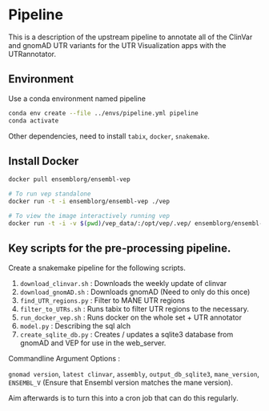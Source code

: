 # Pipeline 

This is a description of the upstream pipeline to annotate all of the ClinVar and gnomAD UTR variants for the UTR Visualization apps with the UTRannotator. 

## Environment 
Use a conda environment named pipeline 

```sh
conda env create --file ../envs/pipeline.yml pipeline
conda activate
```

Other dependencies, need to install `tabix`, `docker`, `snakemake`. 

## Install Docker 

```sh 
docker pull ensemblorg/ensembl-vep

# To run vep standalone 
docker run -t -i ensemblorg/ensembl-vep ./vep

# To view the image interactively running vep 
docker run -t -i -v $(pwd)/vep_data/:/opt/vep/.vep/ ensemblorg/ensembl-vep bash
```

## Key scripts for the pre-processing pipeline. 

Create a snakemake pipeline for the following scripts.

1. `download_clinvar.sh` : Downloads the weekly update of clinvar
2. `download_gnomAD.sh` : Downloads gnomAD (Need to only do this once)
3. `find_UTR_regions.py` : Filter to MANE UTR regions 
4. `filter_to_UTRs.sh` : Runs tabix to filter UTR regions to the necessary.
5. `run_docker_vep.sh` : Runs docker on the whole set + UTR annotator
6. `model.py` : Describing the sql alch
7. `create_sqlite_db.py` : Creates / updates a sqlite3 database from gnomAD and VEP for use in the web_server. 


Commandline Argument Options : 

`gnomad version`, `latest clinvar`, `assembly`, `output_db_sqlite3`, `mane_version`, `ENSEMBL_V` (Ensure that Ensembl version matches the mane version). 


Aim afterwards is to turn this into a cron job that can do this regularly. 



